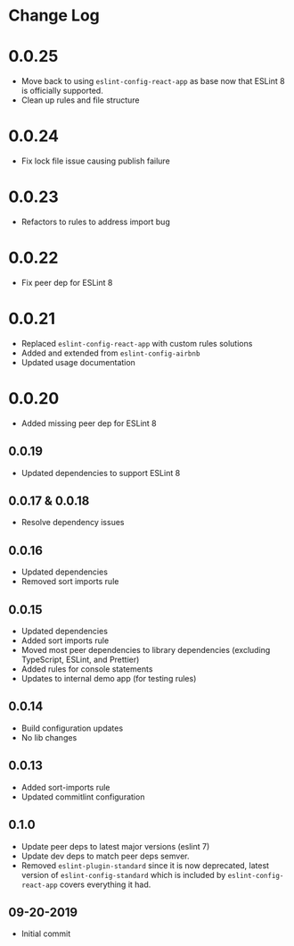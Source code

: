 # Change Log

# 0.0.25

- Move back to using `eslint-config-react-app` as base now that ESLint 8 is officially supported.
- Clean up rules and file structure

# 0.0.24

- Fix lock file issue causing publish failure

# 0.0.23

- Refactors to rules to address import bug

# 0.0.22

- Fix peer dep for ESLint 8

# 0.0.21

- Replaced `eslint-config-react-app` with custom rules solutions
- Added and extended from `eslint-config-airbnb`
- Updated usage documentation

# 0.0.20

- Added missing peer dep for ESLint 8

## 0.0.19

- Updated dependencies to support ESLint 8

## 0.0.17 & 0.0.18

- Resolve dependency issues

## 0.0.16

- Updated dependencies
- Removed sort imports rule

## 0.0.15

- Updated dependencies
- Added sort imports rule
- Moved most peer dependencies to library dependencies (excluding TypeScript, ESLint, and Prettier)
- Added rules for console statements
- Updates to internal demo app (for testing rules)

## 0.0.14

- Build configuration updates
- No lib changes

## 0.0.13

- Added sort-imports rule
- Updated commitlint configuration

## 0.1.0

- Update peer deps to latest major versions (eslint 7)
- Update dev deps to match peer deps semver.
- Removed `eslint-plugin-standard` since it is now deprecated, latest version of
  `eslint-config-standard` which is included by `eslint-config-react-app` covers
  everything it had.

## 09-20-2019

- Initial commit
